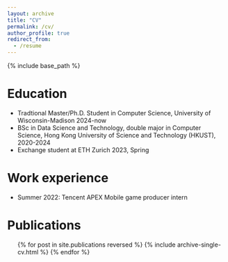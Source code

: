 ```yaml
---
layout: archive
title: "CV"
permalink: /cv/
author_profile: true
redirect_from:
  - /resume
---
```


{% include base_path %}

Education
======
* Tradtional Master/Ph.D. Student in Computer Science, University of Wisconsin-Madison 2024-now
* BSc in Data Science and Technology, double major in Computer Science, Hong Kong University of Science and Technology (HKUST), 2020-2024
* Exchange student at ETH Zurich 2023, Spring

Work experience
======
* Summer 2022: Tencent APEX Mobile game producer intern

Publications
======
  <ul>{% for post in site.publications reversed %}
    {% include archive-single-cv.html %}
  {% endfor %}</ul>

<!--
Work experience
======
* Summer 2022: Tencent APEX Mobile game producer intern
  
Skills
======
* Skill 1
* Skill 2
  * Sub-skill 2.1
  * Sub-skill 2.2
  * Sub-skill 2.3
* Skill 3

Publications
======
  <ul>{% for post in site.publications reversed %}
    {% include archive-single-cv.html %}
  {% endfor %}</ul>
  
Talks
======
  <ul>{% for post in site.talks reversed %}
    {% include archive-single-talk-cv.html  %}
  {% endfor %}</ul>
  
Teaching
======
  <ul>{% for post in site.teaching reversed %}
    {% include archive-single-cv.html %}
  {% endfor %}</ul>
  
Service and leadership
======
* Currently signed in to 43 different slack teams
-->
